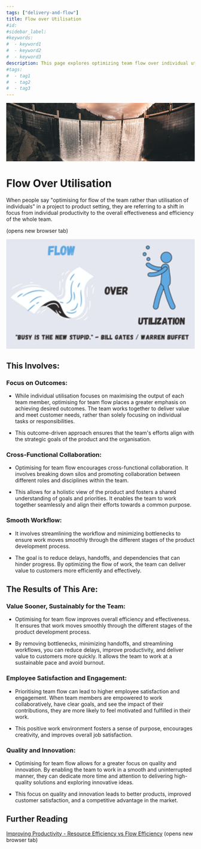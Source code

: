 ```yaml
---
tags: ["delivery-and-flow"]
title: Flow over Utilisation
#id:
#sidebar_label:
#keywords:
#  - keyword1
#  - keyword2
#  - keyword3
description: This page explores optimizing team flow over individual utilization in product development, emphasizing outcomes, cross-functional collaboration, and smooth workflows. Benefits include quicker, sustainable value delivery, enhanced employee satisfaction, and greater focus on quality and innovation, fostering higher efficiency, job satisfaction, and competitive advantage in the market.
#tags:
#  - tag1
#  - tag2
#  - tag3
---
```



![A waterfall in the water Description automatically generated](Flow%20over%20Utilisation_media/media/image1.jpeg)

# Flow Over Utilisation

When people say "optimising for flow of the team rather than utilisation of individuals" in a project to product setting, they are referring to a shift in focus from individual productivity to the overall effectiveness and efficiency of the whole team.

 (opens new browser tab)

![Image](Flow%20over%20Utilisation_media/media/image2.png)

## This Involves:

### Focus on Outcomes:

- While individual utilisation focuses on maximising the output of each team member, optimising for team flow places a greater emphasis on achieving desired outcomes. The team works together to deliver value and meet customer needs, rather than solely focusing on individual tasks or responsibilities.

- This outcome-driven approach ensures that the team's efforts align with the strategic goals of the product and the organisation.

### Cross-Functional Collaboration:

- Optimising for team flow encourages cross-functional collaboration. It involves breaking down silos and promoting collaboration between different roles and disciplines within the team.

- This allows for a holistic view of the product and fosters a shared understanding of goals and priorities. It enables the team to work together seamlessly and align their efforts towards a common purpose.

### Smooth Workflow:

- It involves streamlining the workflow and minimizing bottlenecks to ensure work moves smoothly through the different stages of the product development process.

- The goal is to reduce delays, handoffs, and dependencies that can hinder progress. By optimizing the flow of work, the team can deliver value to customers more efficiently and effectively.

## The Results of This Are:

### Value Sooner, Sustainably for the Team:

- Optimising for team flow improves overall efficiency and effectiveness. It ensures that work moves smoothly through the different stages of the product development process.

- By removing bottlenecks, minimizing handoffs, and streamlining workflows, you can reduce delays, improve productivity, and deliver value to customers more quickly. It allows the team to work at a sustainable pace and avoid burnout.

### Employee Satisfaction and Engagement:

- Prioritising team flow can lead to higher employee satisfaction and engagement. When team members are empowered to work collaboratively, have clear goals, and see the impact of their contributions, they are more likely to feel motivated and fulfilled in their work.

- This positive work environment fosters a sense of purpose, encourages creativity, and improves overall job satisfaction.

### Quality and Innovation:

- Optimising for team flow allows for a greater focus on quality and innovation. By enabling the team to work in a smooth and uninterrupted manner, they can dedicate more time and attention to delivering high-quality solutions and exploring innovative ideas.

- This focus on quality and innovation leads to better products, improved customer satisfaction, and a competitive advantage in the market.

## Further Reading

[Improving Productivity - Resource Efficiency vs Flow Efficiency](https://schroders365eur.sharepoint.com/sites/myschroders/content/Pages/CorporatePages/ZnItogF7IpiI2HA9asSMiA/098e6a34-642e-4d91-ae40-365f84191819.aspx) (opens new browser tab)

